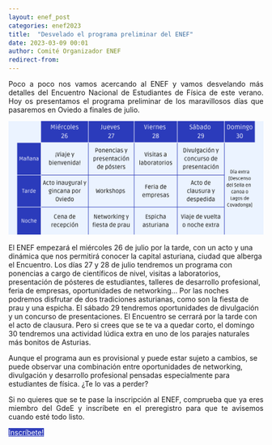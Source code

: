 ```yaml
---
layout: enef_post
categories: enef2023
title:  "Desvelado el programa preliminar del ENEF"
date: 2023-03-09 00:01
author: Comité Organizador ENEF
redirect-from:
---
```


<p style="text-align: justify;">Poco a poco nos vamos acercando al ENEF y vamos desvelando más detalles del Encuentro Nacional de Estudiantes de Física de este verano. Hoy os presentamos el programa preliminar de los maravillosos días que pasaremos en Oviedo a finales de julio.</p>

![Fig1](/img/eventos/2023-ENEF/Programa-1.png)<br/>

<p style="text-align; justify;">El ENEF empezará el miércoles 26 de julio por la tarde, con un acto y una dinámica que nos permitirá conocer la capital asturiana, ciudad que alberga el Encuentro. Los días 27 y 28 de julio tendremos un programa con ponencias a cargo de científicos de nivel, visitas a laboratorios, presentación de pósteres de estudiantes, talleres de desarrollo profesional, feria de empresas, oportunidades de networking... Por las noches podremos disfrutar de dos tradiciones asturianas, como son la fiesta de prau y una espicha. El sábado 29 tendremos oportunidades de divulgación y un concurso de presentaciones. El Encuentro se cerrará por la tarde con el acto de clausura. Pero si crees que se te va a quedar corto, el domingo 30 tendremos una actividad lúdica extra en uno de los parajes naturales más bonitos de Asturias.</p>

<p style="text-align; justify;">Aunque el programa aun es provisional y puede estar sujeto a cambios, se puede observar una combinación entre oportunidades de networking, divulgación y desarrollo profesional pensadas especialmente para estudiantes de física. ¿Te lo vas a perder?</p>

<p style="text-align: justify;">Si no quieres que se te pase la inscripción al ENEF, comprueba que ya eres miembro del GdeE y inscríbete en el preregistro para que te avisemos cuando esté todo listo.</p>

<div class="row center">
  <a href="{{ site.url }}/ENEF2023/#inscribete" id="about-button" class="btn-large waves-effect waves-light" style="color:#FFFFFF;background-color:#313FBB">Inscríbete!</a>
</div>

